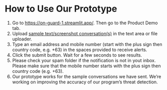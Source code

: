 # How to Use Our Prototype
1. Go to https://on-guard-1.streamlit.app/. Then go to the Product Demo tab.
2. Upload [sample text/screenshot conversation(s)](https://drive.google.com/file/d/1S3bLQbUPlTpDUQyqbKFTAOfcemzW-52f/view?usp=drive_link) in the text area or file uploader.
3. Type an email address and mobile number (start with the plus sign then country code, e.g. +63) in the spaces provided to receive alerts.
4. Click the submit button. Wait for a few seconds to see results.
5. Please check your spam folder if the notification is not in yout inbox. Please make sure that the mobile number starts with the plus sign then country code (e.g. +63).
6. Our prototype works for the sample conversations we have sent. We’re working on improving the accuracy of our program’s threat detection.
